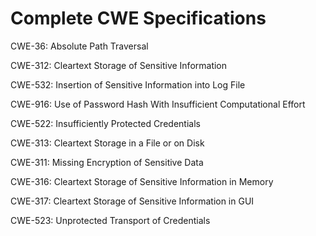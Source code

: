 

# Complete CWE Specifications

CWE-36: Absolute Path Traversal

CWE-312: Cleartext Storage of Sensitive Information

CWE-532: Insertion of Sensitive Information into Log File

CWE-916: Use of Password Hash With Insufficient Computational Effort

CWE-522: Insufficiently Protected Credentials

CWE-313: Cleartext Storage in a File or on Disk

CWE-311: Missing Encryption of Sensitive Data

CWE-316: Cleartext Storage of Sensitive Information in Memory

CWE-317: Cleartext Storage of Sensitive Information in GUI

CWE-523: Unprotected Transport of Credentials